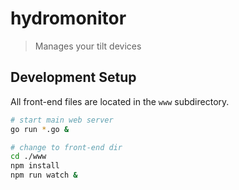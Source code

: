 # hydromonitor

> Manages your tilt devices

## Development Setup

All front-end files are located in the `www` subdirectory.

``` bash
# start main web server
go run *.go &

# change to front-end dir
cd ./www
npm install
npm run watch &
```
